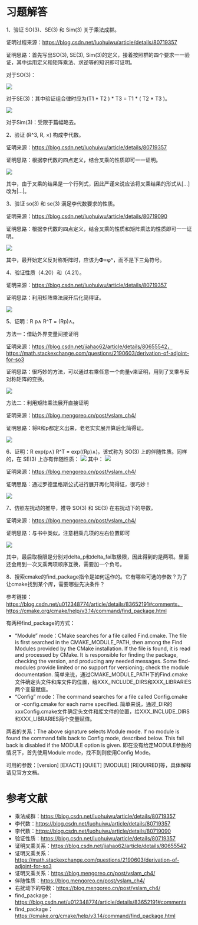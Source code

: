 # 习题解答

1、验证 SO(3)、SE(3) 和 Sim(3) 关于乘法成群。

证明过程来源：https://blog.csdn.net/luohuiwu/article/details/80719357

证明思路：首先写出SO(3), SE(3), Sim(3)的定义，接着按照群的四个要求一一验证，其中运用定义和矩阵乘法、求逆等的知识即可证明。

对于SO(3)：

![](/image/SO3.png)

对于SE(3)：其中验证组合律时应为(T1 * T2 ) * T3 = T1 * ( T2 * T3 )。

![](image/SE3.png)

对于Sim(3)：受限于篇幅略去。

2、验证 (R^3, R, ×) 构成李代数。

证明来源：https://blog.csdn.net/luohuiwu/article/details/80719357

证明思路：根据李代数的四点定义，结合叉乘的性质即可一一证明。

![](image/Lie_Algebra.png)

其中，由于叉乘的结果是一个行列式，因此严谨来说应该将叉乘结果的形式从[...]改为|...|。


3、验证 so(3) 和 se(3) 满足李代数要求的性质。

证明来源：https://blog.csdn.net/luohuiwu/article/details/80719090

证明思路：根据李代数的四点定义，结合叉乘的性质和矩阵乘法的性质即可一一证明。

![](image/so3_Lie_Algebra.png)

其中，最开始定义反对称矩阵时，应该为**Φ**=φ^，而不是下三角符号。


4、验证性质（4.20）和（4.21）。

证明来源：https://blog.csdn.net/luohuiwu/article/details/80719357

证明思路：利用矩阵乘法展开后化简得证。

![](image/4.20_4.21.png)


5、证明：R p∧ R^T = (Rp)∧。

方法一：借助外界变量间接证明

证明来源：https://blog.csdn.net/jiahao62/article/details/80655542，https://math.stackexchange.com/questions/2190603/derivation-of-adjoint-for-so3

证明思路：很巧妙的方法，可以通过右乘任意一个向量v来证明，用到了叉乘与反对称矩阵的变换。

![](image/cross_product.png)


方法二：利用矩阵乘法展开直接证明

证明来源：https://blog.mengoreo.cn/post/vslam_ch4/

证明思路：将R和p都定义出来，老老实实展开算后化简得证。

![](image/cross_product1.png)


6、证明：R exp(p∧) R^T = exp((Rp)∧)。该式称为 SO(3) 上的伴随性质。同样的，在 SE(3) 上亦有伴随性质：
![](image/4.48.png)
其中：
![](image/4.49.png)

证明来源：https://blog.mengoreo.cn/post/vslam_ch4/

证明思路：通过罗德里格斯公式进行展开再化简得证，很巧妙！

![](image/ad.png)



7、仿照左扰动的推导，推导 SO(3) 和 SE(3) 在右扰动下的导数。

证明来源：https://blog.mengoreo.cn/post/vslam_ch4/

证明思路：与书中类似，注意相乘几项的左右位置即可

![](image/raodong.png)

其中，最后取极限是分别对delta_p和delta_fai取极限，因此得到的是两项。里面还会用到一次叉乘两项顺序互换，需要加一个负号。


8、搜索cmake的find_package指令是如何运作的。它有哪些可选的参数？为了让cmake找到某个库，需要哪些先决条件？

参考链接：https://blog.csdn.net/u012348774/article/details/83652191#comments，https://cmake.org/cmake/help/v3.14/command/find_package.html

有两种find_package的方式：

- “Module” mode：CMake searches for a file called Find<PackageName>.cmake. The file is first searched in the CMAKE_MODULE_PATH, then among the Find Modules provided by the CMake installation. If the file is found, it is read and processed by CMake. It is responsible for finding the package, checking the version, and producing any needed messages. Some find-modules provide limited or no support for versioning; check the module documentation. 简单来说，通过CMAKE\_MODULE\_PATH下的Find<PackageName>.cmake文件确定头文件和库文件的位置，给XXX\_INCLUDE\_DIRS和XXX\_LIBRARIES两个变量赋值。
- “Config” mode：The command searches for a file called <PackageName>Config.cmake or <lower-case-package-name>-config.cmake for each name specified. 简单来说，通过<PackageName>_DIR的xxxConfig.cmake文件确定头文件和库文件的位置，给XXX\_INCLUDE\_DIRS和XXX\_LIBRARIES两个变量赋值。

两者的关系：The above signature selects Module mode. If no module is found the command falls back to Config mode, described below. This fall back is disabled if the MODULE option is given. 即在没有给定MODULE参数的情况下，首先使用Module mode，找不到则使用Config Mode。

可用的参数：[version] [EXACT] [QUIET] [MODULE] [REQUIRED]等，具体解释请见官方文档。


# 参考文献

- 乘法成群：https://blog.csdn.net/luohuiwu/article/details/80719357
- 李代数：https://blog.csdn.net/luohuiwu/article/details/80719357
- 李代数：https://blog.csdn.net/luohuiwu/article/details/80719090
- 验证性质：https://blog.csdn.net/luohuiwu/article/details/80719357
- 证明叉乘关系：https://blog.csdn.net/jiahao62/article/details/80655542
- 证明叉乘关系：https://math.stackexchange.com/questions/2190603/derivation-of-adjoint-for-so3
- 证明叉乘关系：https://blog.mengoreo.cn/post/vslam_ch4/
- 伴随性质：https://blog.mengoreo.cn/post/vslam_ch4/
- 右扰动下的导数：https://blog.mengoreo.cn/post/vslam_ch4/
- find_package：https://blog.csdn.net/u012348774/article/details/83652191#comments
- find_package：https://cmake.org/cmake/help/v3.14/command/find_package.html
